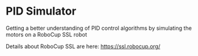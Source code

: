 # PID Simulator

Getting a better understanding of PID control algorithms by simulating the motors on a RoboCup SSL robot

Details about RoboCup SSL are here:
https://ssl.robocup.org/